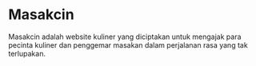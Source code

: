 # Masakcin
Masakcin adalah website kuliner yang diciptakan untuk mengajak para pecinta kuliner  dan penggemar masakan dalam perjalanan rasa yang tak terlupakan.
